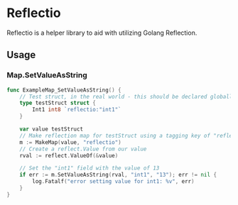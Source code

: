 # Reflectio
Reflectio is a helper library to aid with utilizing Golang Reflection.

## Usage
### Map.SetValueAsString
```go
func ExampleMap_SetValueAsString() {
	// Test struct, in the real world - this should be declared globally
	type testStruct struct {
		Int1 int8 `reflectio:"int1"`
	}

	var value testStruct
	// Make reflection map for testStruct using a tagging key of "reflectio"
	m := MakeMap(value, "reflectio")
	// Create a reflect.Value from our value
	rval := reflect.ValueOf(&value)

	// Set the "int1" field with the value of 13
	if err := m.SetValueAsString(rval, "int1", "13"); err != nil {
		log.Fatalf("error setting value for int1: %v", err)
	}
}

```